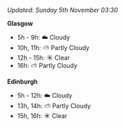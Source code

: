*Updated: Sunday 5th November 03:30*

**Glasgow**

* 5h - 9h: :cloud: Cloudy
* 10h, 11h: :partly_sunny: Partly Cloudy
* 12h - 15h: :sunny: Clear
* 16h: :partly_sunny: Partly Cloudy

**Edinburgh**

* 5h - 12h: :cloud: Cloudy
* 13h, 14h: :partly_sunny: Partly Cloudy
* 15h, 16h: :sunny: Clear
